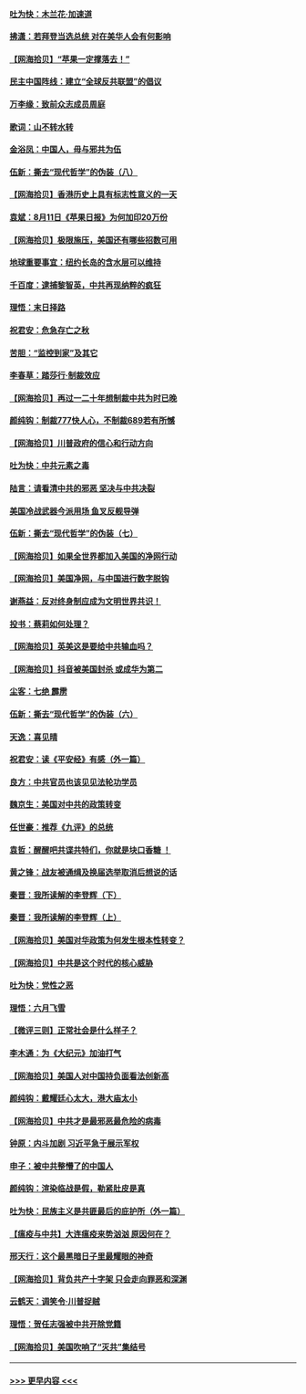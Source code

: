 #### [吐为快：木兰花‧加速道](../pages/nsc993/n12327366.md?t=08140151) 
#### [拂潇：若拜登当选总统 对在美华人会有何影响](../pages/nsc993/n12295996.md?t=08140151) 
#### [【网海拾贝】“苹果一定撑落去！”](../pages/nsc993/n12326784.md?t=08140151) 
#### [民主中国阵线：建立“全球反共联盟”的倡议](../pages/nsc993/n12324177.md?t=08140151) 
#### [万李缘：致前众志成员周庭](../pages/nsc993/n12324635.md?t=08140151) 
#### [歌词：山不转水转](../pages/nsc993/n12324599.md?t=08140151) 
#### [金浴凤：中国人，毋与邪共为伍](../pages/nsc993/n12324257.md?t=08140151) 
#### [伍新：撕去“现代哲学”的伪装（八）](../pages/nsc993/n12324188.md?t=08140151) 
#### [【网海拾贝】香港历史上具有标志性意义的一天](../pages/nsc993/n12324021.md?t=08140151) 
#### [袁斌：8月11日《苹果日报》为何加印20万份](../pages/nsc993/n12323955.md?t=08140151) 
#### [【网海拾贝】极限施压，美国还有哪些招数可用](../pages/nsc993/n12322512.md?t=08140151) 
#### [地球重要事宜：纽约长岛的含水层可以维持](../pages/nsc993/n12321844.md?t=08140151) 
#### [千百度：逮捕黎智英，中共再现纳粹的疯狂](../pages/nsc993/n12321777.md?t=08140151) 
#### [理悟：末日择路](../pages/nsc993/n12320812.md?t=08140151) 
#### [祝君安：危急存亡之秋](../pages/nsc993/n12320795.md?t=08140151) 
#### [苦胆：“监控到家”及其它](../pages/nsc993/n12320751.md?t=08140151) 
#### [李春草：踏莎行·制裁效应](../pages/nsc993/n12318290.md?t=08140151) 
#### [【网海拾贝】再过一二十年想制裁中共为时已晚](../pages/nsc993/n12318195.md?t=08140151) 
#### [颜纯钩：制裁777快人心，不制裁689若有所憾](../pages/nsc993/n12316912.md?t=08140151) 
#### [【网海拾贝】川普政府的信心和行动方向](../pages/nsc993/n12316673.md?t=08140151) 
#### [吐为快：中共元素之毒](../pages/nsc993/n12316547.md?t=08140151) 
#### [陆言：请看清中共的邪恶 坚决与中共决裂](../pages/nsc993/n12315784.md?t=08140151) 
#### [美国冷战武器今派用场 鱼叉反舰导弹](../pages/nsc993/n12316258.md?t=08140151) 
#### [伍新：撕去“现代哲学”的伪装（七）](../pages/nsc993/n12315846.md?t=08140151) 
#### [【网海拾贝】如果全世界都加入美国的净网行动](../pages/nsc993/n12315588.md?t=08140151) 
#### [【网海拾贝】美国净网，与中国进行数字脱钩](../pages/nsc993/n12312813.md?t=08140151) 
#### [谢燕益：反对终身制应成为文明世界共识！](../pages/nsc993/n12310465.md?t=08140151) 
#### [投书：蔡莉如何处理？](../pages/nsc993/n12310224.md?t=08140151) 
#### [【网海拾贝】英美这是要给中共输血吗？](../pages/nsc993/n12307646.md?t=08140151) 
#### [【网海拾贝】抖音被美国封杀 或成华为第二](../pages/nsc993/n12305277.md?t=08140151) 
#### [尘客：七绝 霹雳](../pages/nsc993/n12304053.md?t=08140151) 
#### [伍新：撕去“现代哲学”的伪装（六）](../pages/nsc993/n12303243.md?t=08140151) 
#### [天逸：喜见晴](../pages/nsc993/n12303226.md?t=08140151) 
#### [祝君安：读《平安经》有感（外一篇）](../pages/nsc993/n12303170.md?t=08140151) 
#### [良方：中共官员也该见见法轮功学员](../pages/nsc993/n12302985.md?t=08140151) 
#### [魏京生：美国对中共的政策转变](../pages/nsc993/n12302929.md?t=08140151) 
#### [任世豪：推荐《九评》的总统](../pages/nsc993/n12302838.md?t=08140151) 
#### [袁哲：醒醒吧共谍共特们，你就是块口香糖 ！](../pages/nsc993/n12302678.md?t=08140151) 
#### [黄之锋：战友被通缉及换届选举取消后想说的话](../pages/nsc993/n12302681.md?t=08140151) 
#### [秦晋：我所读解的李登辉（下）](../pages/nsc993/n12302171.md?t=08140151) 
#### [秦晋：我所读解的李登辉（上）](../pages/nsc993/n12301979.md?t=08140151) 
#### [【网海拾贝】美国对华政策为何发生根本性转变？](../pages/nsc993/n12302091.md?t=08140151) 
#### [【网海拾贝】中共是这个时代的核心威胁](../pages/nsc993/n12300541.md?t=08140151) 
#### [吐为快：党性之恶](../pages/nsc993/n12300263.md?t=08140151) 
#### [理悟：六月飞雪](../pages/nsc993/n12300243.md?t=08140151) 
#### [【微评三则】正常社会是什么样子？](../pages/nsc993/n12300228.md?t=08140151) 
#### [李木通：为《大纪元》加油打气](../pages/nsc993/n12280363.md?t=08140151) 
#### [【网海拾贝】美国人对中国持负面看法创新高](../pages/nsc993/n12298720.md?t=08140151) 
#### [颜纯钩：戴耀廷心太大，港大庙太小](../pages/nsc993/n12297682.md?t=08140151) 
#### [【网海拾贝】中共才是最邪恶最危险的病毒](../pages/nsc993/n12296470.md?t=08140151) 
#### [钟原：内斗加剧 习近平急于展示军权](../pages/nsc993/n12292544.md?t=08140151) 
#### [申子：被中共整懵了的中国人](../pages/nsc993/n12291389.md?t=08140151) 
#### [颜纯钩：渲染临战是假，勒紧肚皮是真](../pages/nsc993/n12290945.md?t=08140151) 
#### [吐为快：民族主义是共匪最后的庇护所（外一篇）](../pages/nsc993/n12290887.md?t=08140151) 
#### [【瘟疫与中共】大连瘟疫来势汹汹 原因何在？](../pages/nsc993/n12287474.md?t=08140151) 
#### [邢天行：这个最黑暗日子里最耀眼的神奇](../pages/nsc993/n12289882.md?t=08140151) 
#### [【网海拾贝】背负共产十字架 只会走向罪恶和深渊](../pages/nsc993/n12288290.md?t=08140151) 
#### [云鹤天：调笑令·川普捉贼](../pages/nsc993/n12285672.md?t=08140151) 
#### [理悟：贺任志强被中共开除党籍](../pages/nsc993/n12285597.md?t=08140151) 
#### [【网海拾贝】美国吹响了“灭共”集结号](../pages/nsc993/n12284522.md?t=08140151) 

----
#### [ >>> 更早内容 <<< ](../indexes/nsc993-earlier.md)
